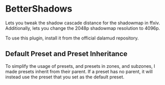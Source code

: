 # BetterShadows
Lets you tweak the shadow cascade distance for the shadowmap in ffxiv. Additionally, lets you change the 2048p shadowmap resolution to 4096p.

To use this plugin, install it from the official dalamud repository.

## Default Preset and Preset Inheritance
To simplify the usage of presets, and presets in zones, and subzones, I made presets inherit from their parent. If a preset has no parent, it will instead use the preset that you set as the default preset.

